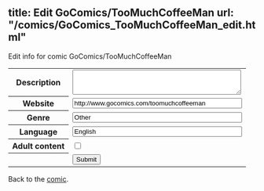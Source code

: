 title: Edit GoComics/TooMuchCoffeeMan
url: "/comics/GoComics_TooMuchCoffeeMan_edit.html"
---
Edit info for comic GoComics/TooMuchCoffeeMan

<form name="comic" action="http://gaepostmail.appspot.com/comic/" method="post">
<table class="comicinfo">
<tr>
<th>Description</th><td><textarea name="description" cols="40" rows="3"></textarea></td>
</tr>
<tr>
<th>Website</th><td><input type="text" name="url" value="http://www.gocomics.com/toomuchcoffeeman" size="40"/></td>
</tr>
<tr>
<th>Genre</th><td><input type="text" name="genre" value="Other" size="40"/></td>
</tr>
<tr>
<th>Language</th><td><input type="text" name="language" value="English" size="40"/></td>
</tr>
<tr>
<th>Adult content</th><td><input type="checkbox" name="adult" value="adult" /></td>
</tr>
<tr>
<th></th><td>
<input type="hidden" name="comic" value="GoComics_TooMuchCoffeeMan" />
<input type="submit" name="submit" value="Submit" />
</td>
</tr>
</table>
</form>

Back to the [comic](GoComics_TooMuchCoffeeMan.html).
